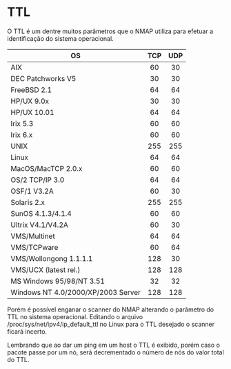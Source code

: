 # TTL

O TTL é um dentre muitos parâmetros que o NMAP utiliza para efetuar a identificação do sistema operacional.

|OS					                | TCP | UDP |
|-----------------------------------|:---:|:---:|
|AIX					            |60   |30   |
|DEC Patchworks V5			        |30   |30   |
|FreeBSD 2.1				        |64   |64   |
|HP/UX 9.0x				            |30   |30   |
|HP/UX 10.01				        |64   |64   |
|Irix 5.3				            |60   |60   |
|Irix 6.x				            |60   |60   |
|UNIX					            |255  |255  |
|Linux					            |64   |64   |
|MacOS/MacTCP 2.0.x			        |60   |60   |
|OS/2 TCP/IP 3.0				    |64   |64   |
|OSF/1 V3.2A				        |60   |30   |
|Solaris 2.x				        |255  |255  |
|SunOS 4.1.3/4.1.4			        |60   |60   |
|Ultrix V4.1/V4.2A			        |60   |30   |
|VMS/Multinet				        |64   |64   |
|VMS/TCPware				        |60   |64   |
|VMS/Wollongong 1.1.1.1			    |128  |30   |
|VMS/UCX (latest rel.)			    |128  |128  |
|MS Windows 95/98/NT 3.51		    |32   |32   |
|Windows NT 4.0/2000/XP/2003 Server	|128  |128  |

Porém é possível enganar o scanner do NMAP alterando o parâmetro do TTL no sistema operacional.
Editando o arquivo /proc/sys/net/ipv4/ip_default_ttl no Linux para o TTL desejado o scanner ficará incerto.

Lembrando que ao dar um ping em um host o TTL é exibido, porém caso o pacote passe por um nó, será decrementado o número de nós do valor total do TTL.

